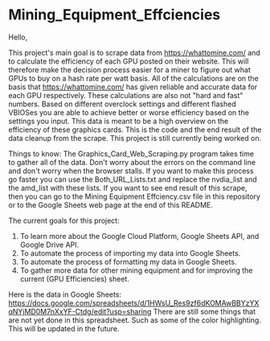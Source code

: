 # Mining_Equipment_Effciencies
Hello, 

This project's main goal is to scrape data from https://whattomine.com/ and to calculate the efficiency of each GPU posted on their website. This will therefore make the decision process easier for a miner to figure out what GPUs to buy on a hash rate per watt basis.
All of the calculations are on the basis that https://whattomine.com/ has given reliable and accurate data for each GPU respectively. These calculations are also not "hard and fast" numbers. Based on different overclock settings and different flashed VBIOSes you are able to achieve better or worse efficiency based on the settings you input. This data is meant to be a high overview on the efficiency of these graphics cards.
This is the code and the end result of the data cleanup from the scrape.
This project is still currently being worked on. 


Things to know:
The Graphics_Card_Web_Scraping.py program takes time to gather all of the data. Don't worry about the errors on the command line and don't worry when the browser stalls.
If you want to make this process go faster you can use the Both_URL_Lists.txt and replace the nvdia_list and the amd_list with these lists.
If you want to see end result of this scrape, then you can go to the Mining Equipment Effciency.csv file in this repository or to the Google Sheets web page at the end of this README.

The current goals for this project:
1. To learn more about the Google Cloud Platform, Google Sheets API, and Google Drive API.
2. To automate the process of importing my data into Google Sheets.
3. To automate the process of formatting my data in Google Sheets.
4. To gather more data for other mining equipment and for improving the current (GPU Efficiencies) sheet. 

Here is the data in Google Sheets: https://docs.google.com/spreadsheets/d/1HWsU_Res9zf6dKOMAwBBYzYXqNYjMD0M7nXxYF-Ctdg/edit?usp=sharing
There are still some things that are not yet done in this spreadsheet. Such as some of the color highlighting. This will be updated in the future.
